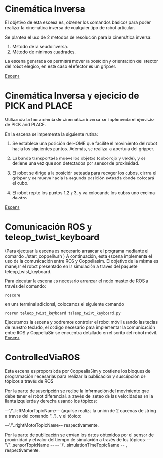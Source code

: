 # Cinemática Inversa

El objetivo de esta escena es, obtener los comandos básicos para poder realizar la cinemática inversa de cualquier tipo de robot articular.

Se plantea el uso de 2 metodos de resolución para la cinemática inversa:
1. Metodo de la seudoinversa.
2. Método de minimos cuadrados.

La escena generada os permitirá mover la posición y orientación del efector del robot elegido, en este caso el efector es un gripper.

[Escena](./ScenaTutorial.ttt)

# Cinemática Inversa y ejecicio de PICK and PLACE 

Utilizando la herramienta de cinemática inversa se implementa el ejercicio de PICK and PLACE.

En la escena se impementa la siguiente rutina:

1. Se establece una posición de HOME que facilite el movimiento del robot hacia los siguientes puntos. Además, se realiza la apertura del gripper.

2. La banda transportada mueve los objetos (cubo rojo y verde), y se detiene una vez que son detectados por sensor de proximidad.

3. El robot se dirige a la posición seteada para recoger los cubos, cierra el gripper y se mueve hacia la segunda posición seteada donde colocará el cubo.

4. El robot repite los puntos 1,2 y 3, y va colocando los cubos uno encima de otro.

[Escena](./ScenaTutorial_2.ttt)
# Comunicación ROS y teleop_twist_keyboard

(Para ejectuar la escena es necesario arrancar el programa mediante el comando ./start_coppelia.sh )
A continuación, esta escena implementa el uso de la comunicación entre ROS y Coppeliasim. El objetivo de la misma es manejar el robot presentado en la simulación a través del paquete teleop_twist_keyboard.

Para ejecutar la escena es necesario arrancar el nodo master de ROS a través del comando:

```
roscore
```

en una terminal adicional, colocamos el siguiente comando 

```
rosrun teleop_twist_keyboard teleop_twist_keyboard.py
```

Ejecutamos la escena y podremos controlar el robot móvil usando las teclas de nuestro teclado, el código necesario para implementar la comunicación entre ROS y CoppeliaSin se encuentra detallado en el scritp del robot móvil.
[Escena](./controlwheelV3.ttt)


# ControlledViaROS 
 
Esta escena es proporsioda por CoppealiaSim y contiene los bloques de programación necesarias para realizar la publicación y suscripción de tópicos a través de ROS.

Por la parte de suscripción se recibe la información del movimiento que debe tener el robot diferencial, a través del seteo de las velocidades en la llanta izquierda y derecha usando los tópicos: 

--'/'..leftMotorTopicName--  (aquí se realiza la unión de 2 cadenas de string a través del comando ".."). y el tópico: 

--'/'..rightMotorTopicName-- respectivamente.

Por la parte de publicación se envían los datos obtenidos por el sensor de proximidad y el valor del tiempo de simulación a través de los tópicos: 
--"/"..sensorTopicName --
-- '/'..simulationTimeTopicName -- , respectivamente.

